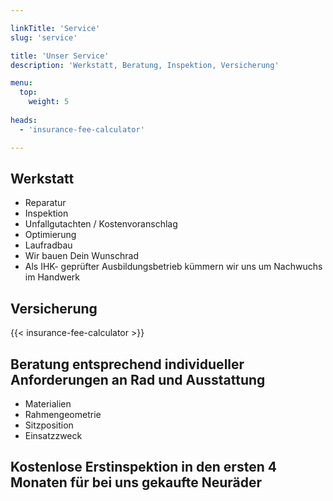 ```yaml
---

linkTitle: 'Service'
slug: 'service'

title: 'Unser Service' 
description: 'Werkstatt, Beratung, Inspektion, Versicherung'

menu:
  top:
    weight: 5
    
heads:
  - 'insurance-fee-calculator'

---
```



## Werkstatt

+   Reparatur
+   Inspektion
+   Unfallgutachten / Kostenvoranschlag
+   Optimierung
+   Laufradbau
+   Wir bauen Dein Wunschrad
+   Als IHK- geprüfter Ausbildungsbetrieb kümmern wir uns um Nachwuchs im Handwerk


## Versicherung

{{< insurance-fee-calculator >}}


## Beratung entsprechend individueller Anforderungen an Rad und Ausstattung

+   Materialien
+   Rahmengeometrie
+   Sitzposition
+   Einsatzzweck


## Kostenlose Erstinspektion in den ersten 4 Monaten für bei uns gekaufte Neuräder
